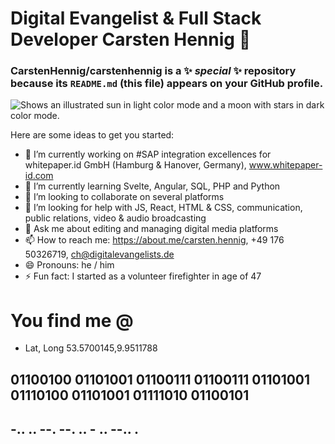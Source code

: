 # Digital Evangelist & Full Stack Developer Carsten Hennig 👋

### **CarstenHennig/carstenhennig** is a ✨ _special_ ✨ repository because its `README.md` (this file) appears on your GitHub profile.

<picture>
  <source media="(prefers-color-scheme: dark)" srcset="https://user-images.githubusercontent.com/25423296/163456776-7f95b81a-f1ed-45f7-b7ab-8fa810d529fa.png">
  <img alt="Shows an illustrated sun in light color mode and a moon with stars in dark color mode." src="https://user-images.githubusercontent.com/25423296/163456779-a8556205-d0a5-45e2-ac17-42d089e3c3f8.png">
</picture>

Here are some ideas to get you started:

- 🔭 I’m currently working on #SAP integration excellences for whitepaper.id GmbH (Hamburg & Hanover, Germany), www.whitepaper-id.com
- 🌱 I’m currently learning Svelte, Angular, SQL, PHP and Python
- 👯 I’m looking to collaborate on several platforms
- 🤔 I’m looking for help with JS, React, HTML & CSS, communication, public relations, video & audio broadcasting
- 💬 Ask me about editing and managing digital media platforms
- 📫 How to reach me: https://about.me/carsten.hennig, +49 176 50326719, ch@digitalevangelists.de
- 😄 Pronouns: he / him
- ⚡ Fun fact: I started as a volunteer firefighter in age of 47

# You find me @
- Lat, Long 53.5700145,9.9511788

## 01100100 01101001 01100111 01100111 01101001 01110100 01101001 01111010 01100101
## -.. .. --. --. .. - .. --.. .
